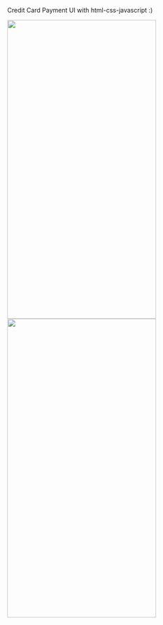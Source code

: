 Credit Card Payment UI with html-css-javascript :)

<img src='gif/1.png'  width="340" height="680">  <img src='assets/2.png'  width="340" height="680">

